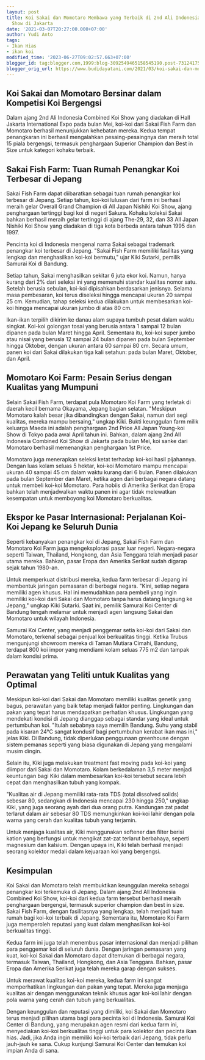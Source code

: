 ```yaml
---
layout: post
title: Koi Sakai dan Momotaro Membawa yang Terbaik di 2nd Ali Indonesia Combined Koi
  Show di Jakarta
date: '2021-03-07T20:27:00.000+07:00'
author: Yudi Anto
tags:
- Ikan Hias
- ikan koi
modified_time: '2023-06-27T09:02:57.663+07:00'
blogger_id: tag:blogger.com,1999:blog-3092549465158545190.post-731241756994022880
blogger_orig_url: https://www.budidayatani.com/2021/03/koi-sakai-dan-momotaro-persembahkan-koi.html
---
```


<h2>Koi Sakai dan Momotaro Bersinar dalam Kompetisi Koi Bergengsi</h2><p>Dalam ajang 2nd Ali Indonesia Combined Koi Show yang diadakan di Hall Jakarta International Expo pada bulan Mei, koi-koi dari Sakai Fish Farm dan Momotaro berhasil menunjukkan kehebatan mereka. Kedua tempat penangkaran ini berhasil mengalahkan pesaing-pesaingnya dan meraih total 15 piala bergengsi, termasuk penghargaan Superior Champion dan Best in Size untuk kategori kohaku terbaik.</p><h2>Sakai Fish Farm: Tuan Rumah Penangkar Koi Terbesar di Jepang</h2><p>Sakai Fish Farm dapat diibaratkan sebagai tuan rumah penangkar koi terbesar di Jepang. Setiap tahun, koi-koi lulusan dari farm ini berhasil meraih gelar Overall Grand Champion di All Japan Nishiki Koi Show, ajang penghargaan tertinggi bagi koi di negeri Sakura. Kohaku koleksi Sakai bahkan berhasil meraih gelar tertinggi di ajang The-29, 32, dan 33 All Japan Nishiki Koi Show yang diadakan di tiga kota berbeda antara tahun 1995 dan 1997.</p><p>Pencinta koi di Indonesia mengenal nama Sakai sebagai trademark penangkar koi terbesar di Jepang. "Sakai Fish Farm memiliki fasilitas yang lengkap dan menghasilkan koi-koi bermutu," ujar Kiki Sutarki, pemilik Samurai Koi di Bandung.</p><p>Setiap tahun, Sakai menghasilkan sekitar 6 juta ekor koi. Namun, hanya kurang dari 2% dari seleksi ini yang memenuhi standar kualitas nomor satu. Setelah berusia sebulan, koi-koi dipisahkan berdasarkan jenisnya. Selama masa pembesaran, koi terus diseleksi hingga mencapai ukuran 20 sampai 25 cm. Kemudian, tahap seleksi kedua dilakukan untuk membesarkan koi-koi hingga mencapai ukuran jumbo di atas 80 cm.</p><p>Ikan-ikan terpilih dikirim ke danau alam supaya tumbuh pesat dalam waktu singkat. Koi-koi golongan tosai yang berusia antara 1 sampai 12 bulan dipanen pada bulan Maret hingga April. Sementara itu, koi-koi super jumbo atau nisai yang berusia 12 sampai 24 bulan dipanen pada bulan September hingga Oktober, dengan ukuran antara 60 sampai 80 cm. Secara umum, panen koi dari Sakai dilakukan tiga kali setahun: pada bulan Maret, Oktober, dan April.</p><h2>Momotaro Koi Farm: Pesain Serius dengan Kualitas yang Mumpuni</h2><p>Selain Sakai Fish Farm, terdapat pula Momotaro Koi Farm yang terletak di daerah kecil bernama Okayama, Jepang bagian selatan. "Meskipun Momotaro kalah besar jika dibandingkan dengan Sakai, namun dari segi kualitas, mereka mampu bersaing," ungkap Kiki. Bukti keunggulan farm milik keluarga Maeda ini adalah penghargaan 2nd Price All Japan Young-koi Show di Tokyo pada awal April tahun ini. Bahkan, dalam ajang 2nd All Indonesia Combined Koi Show di Jakarta pada bulan Mei, koi sanke dari Momotaro berhasil memenangkan penghargaan 1st Price.</p><p>Momotaro juga menerapkan seleksi ketat terhadap koi-koi hasil pijahannya. Dengan luas kolam seluas 5 hektar, koi-koi Momotaro mampu mencapai ukuran 40 sampai 45 cm dalam waktu kurang dari 6 bulan. Panen dilakukan pada bulan September dan Maret, ketika agen dari berbagai negara datang untuk membeli koi-koi Momotaro. Para hobiis di Amerika Serikat dan Eropa bahkan telah menjadwalkan waktu panen ini agar tidak melewatkan kesempatan untuk memboyong koi Momotaro berkualitas.</p><h2>Ekspor ke Pasar Internasional: Perjalanan Koi-Koi Jepang ke Seluruh Dunia</h2><p>Seperti kebanyakan penangkar koi di Jepang, Sakai Fish Farm dan Momotaro Koi Farm juga mengeksplorasi pasar luar negeri. Negara-negara seperti Taiwan, Thailand, Hongkong, dan Asia Tenggara telah menjadi pasar utama mereka. Bahkan, pasar Eropa dan Amerika Serikat sudah digarap sejak tahun 1980-an.</p><p>Untuk memperkuat distribusi mereka, kedua farm terbesar di Jepang ini membentuk jaringan pemasaran di berbagai negara. "Kini, setiap negara memiliki agen khusus. Hal ini memudahkan para pembeli yang ingin memiliki koi-koi dari Sakai dan Momotaro tanpa harus datang langsung ke Jepang," ungkap Kiki Sutarki. Saat ini, pemilik Samurai Koi Center di Bandung tengah melamar untuk menjadi agen langsung Sakai dan Momotaro untuk wilayah Indonesia.</p><p>Samurai Koi Center, yang menjadi penggemar setia koi-koi dari Sakai dan Momotaro, terkenal sebagai penjual koi berkualitas tinggi. Ketika Trubus mengunjungi showroom mereka di Taman Mutiara Cimahi, Bandung, terdapat 800 koi impor yang mendiami kolam seluas 775 m2 dan tampak dalam kondisi prima.</p><h2>Perawatan yang Teliti untuk Kualitas yang Optimal</h2><p>Meskipun koi-koi dari Sakai dan Momotaro memiliki kualitas genetik yang bagus, perawatan yang baik tetap menjadi faktor penting. Lingkungan dan pakan yang tepat harus mendapatkan perhatian khusus. Lingkungan yang mendekati kondisi di Jepang dianggap sebagai standar yang ideal untuk pertumbuhan koi. "Itulah sebabnya saya memilih Bandung. Suhu yang stabil pada kisaran 24°C sangat kondusif bagi pertumbuhan kerabat ikan mas ini," jelas Kiki. Di Bandung, tidak diperlukan penggunaan greenhouse dengan sistem pemanas seperti yang biasa digunakan di Jepang yang mengalami musim dingin.</p><p>Selain itu, Kiki juga melakukan treatment fast moving pada koi-koi yang diimpor dari Sakai dan Momotaro. Kolam berkedalaman 3,5 meter menjadi keuntungan bagi Kiki dalam membesarkan koi-koi tersebut secara lebih cepat dan menghasilkan tubuh yang kompak.</p><p>"Kualitas air di Jepang memiliki rata-rata TDS (total dissolved solids) sebesar 80, sedangkan di Indonesia mencapai 230 hingga 250," ungkap Kiki, yang juga seorang ayah dari dua orang putra. Kandungan zat padat terlarut dalam air sebesar 80 TDS memungkinkan koi-koi lahir dengan pola warna yang cerah dan kualitas tubuh yang terjamin.</p><p>Untuk menjaga kualitas air, Kiki menggunakan softener dan filter berisi kation yang berfungsi untuk mengikat zat-zat terlarut berbahaya, seperti magnesium dan kalsium. Dengan upaya ini, Kiki telah berhasil menjadi seorang kolektor medali dalam kejuaraan koi yang bergengsi.</p><h2>Kesimpulan</h2><p>Koi Sakai dan Momotaro telah membuktikan keunggulan mereka sebagai penangkar koi terkemuka di Jepang. Dalam ajang 2nd All Indonesia Combined Koi Show, koi-koi dari kedua farm tersebut berhasil meraih penghargaan bergengsi, termasuk superior champion dan best in size. Sakai Fish Farm, dengan fasilitasnya yang lengkap, telah menjadi tuan rumah bagi koi-koi terbaik di Jepang. Sementara itu, Momotaro Koi Farm juga memperoleh reputasi yang kuat dalam menghasilkan koi-koi berkualitas tinggi.</p><p>Kedua farm ini juga telah menembus pasar internasional dan menjadi pilihan para penggemar koi di seluruh dunia. Dengan jaringan pemasaran yang kuat, koi-koi Sakai dan Momotaro dapat ditemukan di berbagai negara, termasuk Taiwan, Thailand, Hongkong, dan Asia Tenggara. Bahkan, pasar Eropa dan Amerika Serikat juga telah mereka garap dengan sukses.</p><p>Untuk merawat kualitas koi-koi mereka, kedua farm ini sangat memperhatikan lingkungan dan pakan yang tepat. Mereka juga menjaga kualitas air dengan menggunakan teknik khusus agar koi-koi lahir dengan pola warna yang cerah dan tubuh yang berkualitas.</p><p>Dengan keunggulan dan reputasi yang dimiliki, koi Sakai dan Momotaro terus menjadi pilihan utama bagi para pecinta koi di Indonesia. Samurai Koi Center di Bandung, yang merupakan agen resmi dari kedua farm ini, menyediakan koi-koi berkualitas tinggi untuk para kolektor dan pecinta ikan hias. Jadi, jika Anda ingin memiliki koi-koi terbaik dari Jepang, tidak perlu jauh-jauh ke sana. Cukup kunjungi Samurai Koi Center dan temukan koi impian Anda di sana.</p>